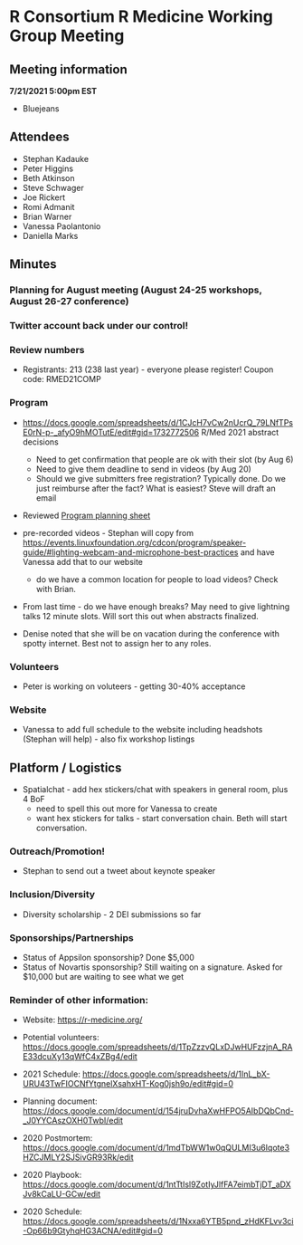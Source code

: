 # R Consortium R Medicine Working Group Meeting 

## Meeting information

**7/21/2021 5:00pm EST**

* Bluejeans

## Attendees

* Stephan Kadauke
* Peter Higgins
* Beth Atkinson
* Steve Schwager
* Joe Rickert
* Romi Admanit
* Brian Warner
* Vanessa Paolantonio
* Daniella Marks

## Minutes

### Planning for August meeting (August 24-25 workshops, August 26-27 conference)

### Twitter account back under our control!

### Review numbers

* Registrants: 213 (238 last year) - everyone please register!  Coupon code: RMED21COMP

### Program

* https://docs.google.com/spreadsheets/d/1CJcH7vCw2nUcrQ_79LNfTPsE0rN-p-_afyO9hMOTutE/edit#gid=1732772506 R/Med 2021 abstract decisions
  + Need to get confirmation that people are ok with their slot (by Aug 6)
  + Need to give them deadline to send in videos (by Aug 20)
  + Should we give submitters free registration? Typically done.  Do we just reimburse after the fact?  What is easiest?  Steve will draft an email

* Reviewed [Program planning sheet]( https://docs.google.com/spreadsheets/d/1InL_bX-URU43TwFIOCNfYtgnelXsahxHT-Kog0jsh9o/edit#gid=0)

* pre-recorded videos - Stephan will copy from https://events.linuxfoundation.org/cdcon/program/speaker-guide/#lighting-webcam-and-microphone-best-practices and have Vanessa add that to our website
  + do we have a common location for people to load videos?  Check with Brian.

* From last time - do we have enough breaks?  May need to give lightning talks 12 minute slots.  Will sort this out when abstracts finalized. 

* Denise noted that she will be on vacation during the conference with spotty internet.  Best not to assign her to any roles.

### Volunteers

* Peter is working on voluteers - getting 30-40% acceptance

### Website

* Vanessa to add full schedule to the website including headshots (Stephan will help) - also fix workshop listings 

## Platform / Logistics

* Spatialchat - add hex stickers/chat with speakers in general room, plus 4 BoF
  + need to spell this out more for Vanessa to create
  + want hex stickers for talks - start conversation chain. Beth will start conversation.

### Outreach/Promotion!

* Stephan to send out a tweet about keynote speaker

### Inclusion/Diversity

* Diversity scholarship - 2 DEI submissions so far

### Sponsorships/Partnerships

* Status of Appsilon sponsorship? Done $5,000
* Status of Novartis sponsorship? Still waiting on a signature.  Asked for $10,000 but are waiting to see what we get


### Reminder of other information: 

* Website: https://r-medicine.org/

* Potential volunteers:
https://docs.google.com/spreadsheets/d/1TpZzzvQLxDJwHUFzzjnA_RAE33dcuXy13qWfC4xZBg4/edit

* 2021 Schedule: https://docs.google.com/spreadsheets/d/1InL_bX-URU43TwFIOCNfYtgnelXsahxHT-Kog0jsh9o/edit#gid=0

* Planning document: https://docs.google.com/document/d/154jruDvhaXwHFPO5AIbDQbCnd-_J0YYCAszOXH0TwbI/edit 

* 2020 Postmortem: https://docs.google.com/document/d/1mdTbWW1w0qQULMI3u6Iqote3HZCJMLY2SJSivGR93Rk/edit

* 2020 Playbook: https://docs.google.com/document/d/1ntTtIsl9ZotIyJlfFA7eimbTjDT_aDXJv8kCaLU-GCw/edit

* 2020 Schedule: https://docs.google.com/spreadsheets/d/1Nxxa6YTB5pnd_zHdKFLvv3ci-Op66b9GtyhqHG3ACNA/edit#gid=0

 


